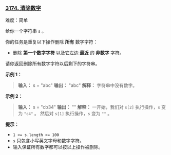 ### [3174\. 清除数字](https://leetcode.cn/problems/clear-digits/)

难度：简单

给你一个字符串 `s` 。

你的任务是重复以下操作删除 **所有** 数字字符：

- 删除 **第一个数字字符** 以及它左边 **最近** 的 **非数字** 字符。

请你返回删除所有数字字符以后剩下的字符串。

**示例 1：**

> **输入：** s = "abc"
> **输出：** "abc"
> **解释：**
> 字符串中没有数字。

**示例 2：**

> **输入：** s = "cb34"
> **输出：** ""
> **解释：**
> 一开始，我们对 `s[2]` 执行操作，`s` 变为 `"c4"` 。
> 然后对 `s[1]` 执行操作，`s` 变为 `""` 。

**提示：**

- `1 <= s.length <= 100`
- `s` 只包含小写英文字母和数字字符。
- 输入保证所有数字都可以按以上操作被删除。
